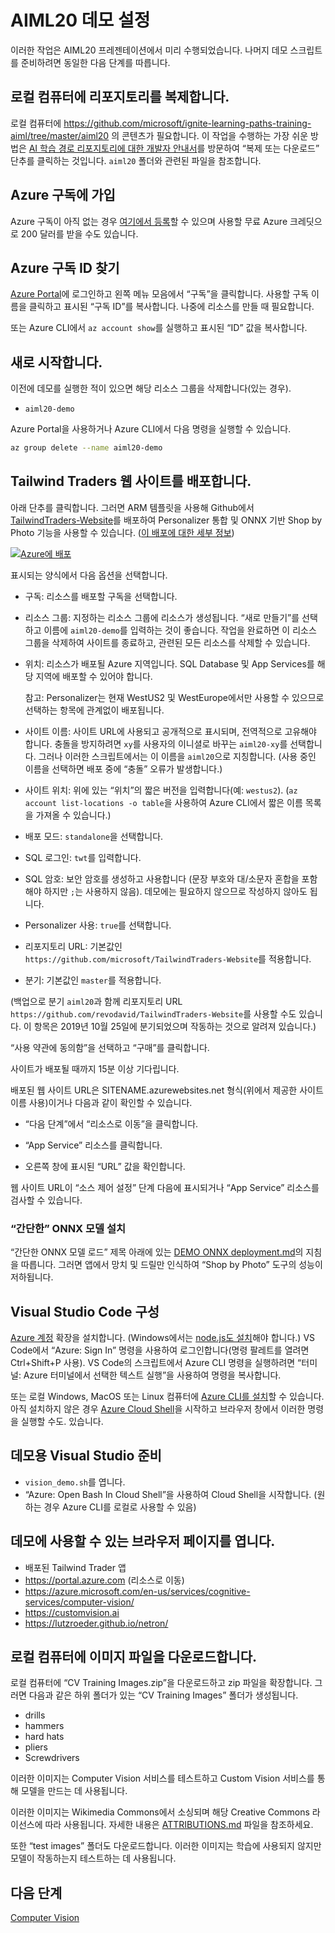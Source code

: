# <a name="setup-for-aiml20-demos"></a>AIML20 데모 설정

이러한 작업은 AIML20 프레젠테이션에서 미리 수행되었습니다. 나머지 데모 스크립트를 준비하려면 동일한 다음 단계를 따릅니다.

## <a name="clone-the-repository-to-your-local-machine"></a>로컬 컴퓨터에 리포지토리를 복제합니다.

로컬 컴퓨터에 https://github.com/microsoft/ignite-learning-paths-training-aiml/tree/master/aiml20 의 콘텐츠가 필요합니다. 이 작업을 수행하는 가장 쉬운 방법은 [AI 학습 경로 리포지토리에 대한 개발자 안내서](https://github.com/microsoft/ignite-learning-paths-training-aiml)를 방문하여 “복제 또는 다운로드” 단추를 클릭하는 것입니다. `aiml20` 폴더와 관련된 파일을 참조합니다.

## <a name="sign-up-for-an-azure-subscription"></a>Azure 구독에 가입

Azure 구독이 아직 없는 경우 [여기에서 등록](https://azure.microsoft.com/free/?WT.mc_id=msignitethetour2019-github-aiml20)할 수 있으며 사용할 무료 Azure 크레딧으로 200 달러를 받을 수도 있습니다. 

## <a name="find-your-azure-subcription-id"></a>Azure 구독 ID 찾기

[Azure Portal](https://portal.azure.com)에 로그인하고 왼쪽 메뉴 모음에서 “구독”을 클릭합니다. 사용할 구독 이름을 클릭하고 표시된 “구독 ID”를 복사합니다. 나중에 리소스를 만들 때 필요합니다.

또는 Azure CLI에서 `az account show`를 실행하고 표시된 “ID” 값을 복사합니다.

## <a name="start-fresh"></a>새로 시작합니다.

 이전에 데모를 실행한 적이 있으면 해당 리소스 그룹을 삭제합니다(있는 경우).
 
 - `aiml20-demo`

 Azure Portal을 사용하거나 Azure CLI에서 다음 명령을 실행할 수 있습니다.

 ```sh
 az group delete --name aiml20-demo
 ```

## <a name="deploy-the-tailwind-traders-website"></a>Tailwind Traders 웹 사이트를 배포합니다.

아래 단추를 클릭합니다. 그러면 ARM 템플릿을 사용해 Github에서 [TailwindTraders-Website](https://github.com/Microsoft/TailwindTraders-Website)를 배포하여 Personalizer 통합 및 ONNX 기반 Shop by Photo 기능을 사용할 수 있습니다. ([이 배포에 대한 세부 정보](https://github.com/microsoft/TailwindTraders-Website/blob/master/Source/Tailwind.Traders.Web/Standalone/README.md))

[![Azure에 배포](https://azuredeploy.net/deploybutton.svg)](https://portal.azure.com/?feature.customportal=false#create/Microsoft.Template/uri/https%3A%2F%2Fraw.githubusercontent.com%2FMicrosoft%2FTailwindTraders-Website%2Fmaster%2Fazuredeploy.json)

표시되는 양식에서 다음 옵션을 선택합니다.

* 구독: 리소스를 배포할 구독을 선택합니다.

* 리소스 그룹: 지정하는 리소스 그룹에 리소스가 생성됩니다.
  “새로 만들기”를 선택하고 이름에 `aiml20-demo`를 입력하는 것이 좋습니다. 작업을 완료하면 이 리소스 그룹을 삭제하여 사이트를 종료하고, 관련된 모든 리소스를 삭제할 수 있습니다.

* 위치: 리소스가 배포될 Azure 지역입니다. SQL Database 및 App Services를 해당 지역에 배포할 수 있어야 합니다. 

  참고: Personalizer는 현재 WestUS2 및 WestEurope에서만 사용할 수 있으므로 선택하는 항목에 관계없이 배포됩니다.

* 사이트 이름: 사이트 URL에 사용되고 공개적으로 표시되며, 전역적으로 고유해야 합니다. 충돌을 방지하려면 `xy`를 사용자의 이니셜로 바꾸는 `aiml20-xy`를 선택합니다. 그러나 이러한 스크립트에서는 이 이름을 `aiml20`으로 지칭합니다. (사용 중인 이름을 선택하면 배포 중에 “충돌” 오류가 발생합니다.)

* 사이트 위치: 위에 있는 “위치”의 짧은 버전을 입력합니다(예: `westus2`).
  (`az account
  list-locations -o table`을 사용하여 Azure CLI에서 짧은 이름 목록을 가져올 수 있습니다.)

* 배포 모드: `standalone`을 선택합니다.

* SQL 로그인: `twt`를 입력합니다.

* SQL 암호: 보안 암호를 생성하고 사용합니다 (문장 부호와 대/소문자 혼합을 포함해야 하지만 `;`는 사용하지 않음). 데모에는 필요하지 않으므로 작성하지 않아도 됩니다.

* Personalizer 사용: `true`를 선택합니다.

* 리포지토리 URL: 기본값인 `https://github.com/microsoft/TailwindTraders-Website`를 적용합니다.

* 분기: 기본값인 `master`를 적용합니다.

(백업으로 분기 `aiml20`과 함께 리포지토리 URL `https://github.com/revodavid/TailwindTraders-Website`를 사용할 수도 있습니다.
이 항목은 2019년 10월 25일에 분기되었으며 작동하는 것으로 알려져 있습니다.)

“사용 약관에 동의함”을 선택하고 “구매”를 클릭합니다.

사이트가 배포될 때까지 15분 이상 기다립니다. 

배포된 웹 사이트 URL은 SITENAME.azurewebsites.net 형식(위에서 제공한 사이트 이름 사용)이거나 다음과 같이 확인할 수 있습니다.

* “다음 단계”에서 “리소스로 이동”을 클릭합니다.

* “App Service” 리소스를 클릭합니다.

* 오른쪽 창에 표시된 “URL” 값을 확인합니다.

웹 사이트 URL이 “소스 제어 설정” 단계 다음에 표시되거나 “App Service” 리소스를 검사할 수 있습니다.

### <a name="install-the-simple-onnx-model"></a>“간단한” ONNX 모델 설치

“간단한 ONNX 모델 로드” 제목 아래에 있는 [DEMO ONNX deployment.md](DEMO%20ONNX%20deployment.md#load-the-simple-onnx-model)의 지침을 따릅니다. 그러면 앱에서 망치 및 드릴만 인식하여 “Shop by Photo” 도구의 성능이 저하됩니다.

## <a name="configure-visual-studio-code"></a>Visual Studio Code 구성

[Azure 계정](https://marketplace.visualstudio.com/items?itemName=ms-vscode.azure-account) 확장을 설치합니다.
(Windows에서는 [node.js도 설치](https://nodejs.org/)해야 합니다.) VS Code에서 “Azure: Sign In” 명령을 사용하여 로그인합니다(명령 팔레트를 열려면 Ctrl+Shift+P 사용). VS Code의 스크립트에서 Azure CLI 명령을 실행하려면 “터미널: Azure 터미널에서 선택한 텍스트 실행”을 사용하여 명령을 복사합니다.

또는 로컬 Windows, MacOS 또는 Linux 컴퓨터에 [Azure CLI를 설치](https://docs.microsoft.com/en-us/cli/azure/install-azure-cli?view=azure-cli-latest&WT.mc_id=https://docs.microsoft.com/cli/azure/install-azure-cli?view=azure-cli-latest&WT.mc_id=msignitethetour2019-github-aiml20)할 수 있습니다. 아직 설치하지 않은 경우 [Azure Cloud Shell](https://docs.microsoft.com/en-us/azure/cloud-shell/overview?WT.mc_id=msignitethetour2019-github-aiml20)을 시작하고 브라우저 창에서 이러한 명령을 실행할 수도. 있습니다. 

## <a name="prepare-visual-studio-for-demo"></a>데모용 Visual Studio 준비

- `vision_demo.sh`를 엽니다.
- “Azure: Open Bash In Cloud Shell”을 사용하여 Cloud Shell을 시작합니다. (원하는 경우 Azure CLI를 로컬로 사용할 수 있음)   

## <a name="open-browser-pages-ready-to-demo"></a>데모에 사용할 수 있는 브라우저 페이지를 엽니다.

* 배포된 Tailwind Trader 앱 
* https://portal.azure.com (리소스로 이동)  
* https://azure.microsoft.com/en-us/services/cognitive-services/computer-vision/
* https://customvision.ai
* https://lutzroeder.github.io/netron/

## <a name="download-image-files-to-local-machine"></a>로컬 컴퓨터에 이미지 파일을 다운로드합니다.

로컬 컴퓨터에 “CV Training Images.zip”을 다운로드하고 zip 파일을 확장합니다. 그러면 다음과 같은 하위 폴더가 있는 “CV Training Images” 폴더가 생성됩니다.

* drills
* hammers
* hard hats
* pliers
* Screwdrivers

이러한 이미지는 Computer Vision 서비스를 테스트하고 Custom Vision 서비스를 통해 모델을 만드는 데 사용됩니다.

이러한 이미지는 Wikimedia Commons에서 소싱되며 해당 Creative Commons 라이선스에 따라 사용됩니다. 자세한 내용은 [ATTRIBUTIONS.md](https://github.com/microsoft/ignite-learning-paths-training-aiml/blob/master/aiml20/CV%20training%20images/ATTRIBUTIONS.md) 파일을 참조하세요.

또한 “test images” 폴더도 다운로드합니다. 이러한 이미지는 학습에 사용되지 않지만 모델이 작동하는지 테스트하는 데 사용됩니다.

## <a name="next-step"></a>다음 단계

[Computer Vision](DEMO%20Computer%20Vision.md)
